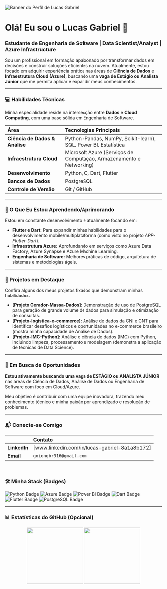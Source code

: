 ![Banner do Perfil de Lucas Gabriel](https://lh3.googleusercontent.com/rd-gg/AAHar4fuGkqjpTprixIFD-pS2MYT-T9Jq5HKllnx4ZMo-hPsUz5PNlzeC9SWZLscExMWQ8F3dGQzQbhLXpjhxM5HL8nctWmoAEa5osb4XETU00aO5-0Vb-MVSIQUMk-ZXvRSk3dg45ADgCmHeWTO2or4A7Z2uf1TdkFWjR_E7y2ysnXQb6rRRWOnCdviCN4wR8ZO5bxc8yC_VQ8X-BwA5UFCeGSZQdGfPE04HNwWsUVBvmEsmdA9aDz-31jPO_H8WsRZFMfn-fpMLCitUl7AjdTbrBfEcScwUhMrpIw0BQ6TxFMq16m5jOsuhDqG8P1GAK6qGTNwyRvvXquTe83MHZVlKlLZzP1U9dI9S9tBqN-fSEeuj9kQb-G1t95K7ogJi6yWhSXgzaS4zfyN-5ztPi0l8bd6QmdppHL5UgG1gBNFziB4zMB3zHetRF1iyXujL4_-CIdEFNx3QMhUv94fqoNfyFffeizvMS8oBNSGEvgt_zuSQ99o5RRSBF4_O0K7wxQxUvBGn2mVLPfE3Y5Zj-jteHiqW2XuWps9WZ7MYiIAGIw8gA70lGYX0FI3h6qDQW38Pfv3GM5y0uSm5abu-oYrYJGexGFp77EDSfWQ6RBEhl76Bw2D_fja3hvoeJV-Jl-TCA7EmRaJK-QWOWYJFh0s1EgIbxb_RGjtB_j1ybMt6pHLZRbh7ElI91TM2AVhC7qOBOvSAR_fO83qNn5_D8y91lXVylQ_a1h2TM8C6ri-4LDdWCKjrafDfH4H3o3dzpGa5pgCQCCQktrAsD02UeF3CHUSL4JtXguXK-palKT9sJ0bMLZCM3F2SNUdjrxcMqayjno21QrBax7kkwMxKJnDVnoJzblyP7xM8ZiD3X5YIcYkBphJVS8fUBmH_J5Ppq8LnM7UBd6-g13tlpu007tzDfCg3yj-I5uniHApBQn7CvLf7qV0JPtxCRFOWj4yGo45VCxb0rIdBOx51oObXNMwljTiMsBIx5coi1L_ZWhLcmXoI7pV_0ALWrEzK4zmXQlI4ksOmALyMr50XhMKtfuQ0fizRfvOaw4lbQoNPOXBzOL-gma4yzDZ6HiTtO2IW46-sFgMHGofnWHEu5P56CTSOhb--M19_rRZwXHfUE7zlLmPt-n36dzSbSHJx1CrqkMKJhwB0TIP5bute9LUD8Ekw6PkC_wYBQXWRGvsHVl8vCKWxaYKGXlwQsbD7QM1zzBThmD0WrqCTWwzEnJdNjpv9t9NRniuZme7uUD2mzQd8kfkgapWg6j_Hmw3ftY4XHapj3cF0S719ldUqsELa8CF_RNnmZpKb6wtAJLMW7Uf94ky64q3F5xQcZWliFUUR1ZvXYbvfAL5AohzSxSM4az8BisZFsZhD4N6rKA1V4Ppwn55n3yF7dcNH7j-04GrTniuetJPOnpvkBt3PUd8L8sG_JcqR9P4DEoxw2t6foF8_ag=s1024-rj)
# Olá! Eu sou o Lucas Gabriel 👋

### Estudante de Engenharia de Software | Data Scientist/Analyst | Azure Infrastructure

Sou um profissional em formação apaixonado por transformar dados em decisões e construir soluções eficientes na nuvem. Atualmente, estou focado em adquirir experiência prática nas áreas de **Ciência de Dados** e **Infraestrutura Cloud (Azure)**, buscando uma **vaga de Estágio ou Analista Júnior** que me permita aplicar e expandir meus conhecimentos.

---

### 💻 Habilidades Técnicas

Minha especialidade reside na intersecção entre **Dados** e **Cloud Computing**, com uma base sólida em Engenharia de Software.

| Área | Tecnologias Principais |
| :--- | :--- |
| **Ciência de Dados & Análise** | Python (Pandas, NumPy, Scikit-learn), SQL, Power BI, Estatística |
| **Infraestrutura Cloud** | Microsoft Azure (Serviços de Computação, Armazenamento e Networking) |
| **Desenvolvimento** | Python, C, Dart, Flutter |
| **Bancos de Dados** | PostgreSQL |
| **Controle de Versão** | Git / GitHub |

---

### 🌱 O Que Eu Estou Aprendendo/Aprimorando

Estou em constante desenvolvimento e atualmente focando em:
* **Flutter e Dart:** Para expandir minhas habilidades para o desenvolvimento mobile/multiplataforma (como visto no projeto *APP-Flutter-Dart*).
* **Infraestrutura Azure:** Aprofundando em serviços como Azure Data Factory, Azure Synapse e Azure Machine Learning.
* **Engenharia de Software:** Melhores práticas de código, arquitetura de sistemas e metodologias ágeis.

---

### 🚀 Projetos em Destaque

Confira alguns dos meus projetos fixados que demonstram minhas habilidades:

* **[Projeto Gerador-Massa-Dados]:** Demonstração de uso de PostgreSQL para geração de grande volume de dados para simulação e otimização de consultas.
* **[Projeto-logistica-e-commerce]:** Análise de dados da CNI e CNT para identificar desafios logísticos e oportunidades no e-commerce brasileiro (mostra minha capacidade de Análise de Dados).
* **[Projeto-IMC-Python]:** Análise e ciência de dados (IMC) com Python, incluindo limpeza, processamento e modelagem (demonstra a aplicação de técnicas de Data Science).

---

### 💼 Em Busca de Oportunidades

**Estou ativamente buscando uma vaga de ESTÁGIO ou ANALISTA JÚNIOR** nas áreas de Ciência de Dados, Análise de Dados ou Engenharia de Software com foco em Cloud/Azure.

Meu objetivo é contribuir com uma equipe inovadora, trazendo meu conhecimento técnico e minha paixão por aprendizado e resolução de problemas.

---

### 📬 Conecte-se Comigo

| | Contato |
| :--- | :--- |
| **LinkedIn** | [www.linkedin.com/in/lucas-gabriel-8a1a8b172] |
| **Email** | `goiongbr316@gmail.com` |

<br>

### 🛠️ Minha Stack (Badges)

<p align="left">
  <img src="https://img.shields.io/badge/Python-3776AB?style=for-the-badge&logo=python&logoColor=white" alt="Python Badge" />
  <img src="https://img.shields.io/badge/Microsoft_Azure-0078D4?style=for-the-badge&logo=microsoft-azure&logoColor=white" alt="Azure Badge" />
  <img src="https://img.shields.io/badge/Power_BI-F2C811?style=for-the-badge&logo=power-bi&logoColor=white" alt="Power BI Badge" />
  <img src="https://img.shields.io/badge/Dart-0175C2?style=for-the-badge&logo=dart&logoColor=white" alt="Dart Badge" />
  <img src="https://img.shields.io/badge/Flutter-02569B?style=for-the-badge&logo=flutter&logoColor=white" alt="Flutter Badge" />
  <img src="https://img.shields.io/badge/PostgreSQL-316192?style=for-the-badge&logo=postgresql&logoColor=white" alt="PostgreSQL Badge" />
</p>

---

### 📊 Estatísticas do GitHub (Opcional)

<p align="center">
  <img height="180em" src="https://github-readme-stats.vercel.app/api?username=fatiilagal&show_icons=true&theme=dark&include_all_commits=true&count_private=true"/>
  <img height="180em" src="https://github-readme-stats.vercel.app/api/top-langs/?username=fatiilagal&layout=compact&langs_count=7&theme=dark"/>
</p>
